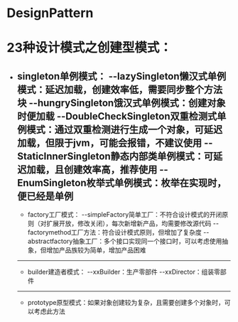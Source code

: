 # DesignPattern
# 23种设计模式之创建型模式： #

- singleton单例模式：
	--lazySingleton懒汉式单例模式：延迟加载，创建效率低，需要同步整个方法块
	--hungrySingleton饿汉式单例模式：创建对象时便加载
	--DoubleCheckSingleton双重检测式单例模式：通过双重检测进行生成一个对象，可延迟加载，但限于jvm，可能会报错，不建议使用
	--StaticInnerSingleton静态内部类单例模式：可延迟加载，且创建效率高，推荐使用
	--EnumSingleton枚举式单例模式：枚举在实现时，便已经是单例
  ---
  - factory工厂模式：
    --simpleFactory简单工厂：不符合设计模式的开闭原则（对扩展开放，修改关闭），每次新增新产品，均需要修改源代码
    --factorymethod工厂方法：符合设计模式原则，但增加了复杂度
    --abstractfactory抽象工厂：多个接口实现同一个接口时，可以考虑使用抽象，但增加产品族较为简单，增加产品困难
  ---
  - builder建造者模式：
    --xxBuilder：生产零部件
    --xxDirector：组装零部件
  ---
  - prototype原型模式：如果对象创建较为复杂，且需要创建多个对象时，可以考虑此方法
